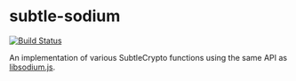 # subtle-sodium
[![Build Status](https://travis-ci.org/frederickjansen/subtle-sodium.svg?branch=master)](https://travis-ci.org/frederickjansen/subtle-sodium)

An implementation of various SubtleCrypto functions using the same API 
as [libsodium.js](https://github.com/jedisct1/libsodium.js).